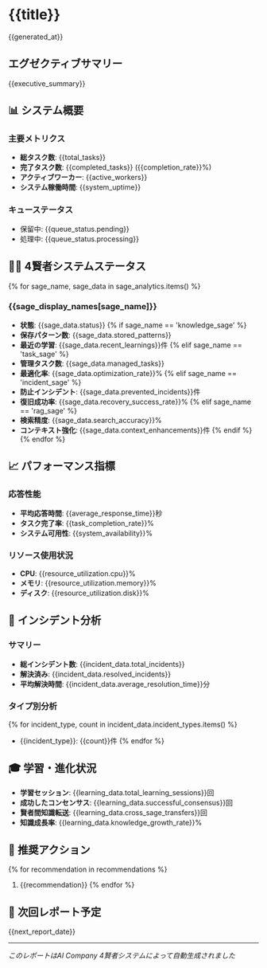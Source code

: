 # {{title}}

{{generated_at}}

## エグゼクティブサマリー

{{executive_summary}}

## 📊 システム概要

### 主要メトリクス
- **総タスク数**: {{total_tasks}}
- **完了タスク数**: {{completed_tasks}} ({{completion_rate}}%)
- **アクティブワーカー**: {{active_workers}}
- **システム稼働時間**: {{system_uptime}}

### キューステータス
- 保留中: {{queue_status.pending}}
- 処理中: {{queue_status.processing}}

## 🧙‍♂️ 4賢者システムステータス

{% for sage_name, sage_data in sage_analytics.items() %}
### {{sage_display_names[sage_name]}}
- **状態**: {{sage_data.status}}
{% if sage_name == 'knowledge_sage' %}
- **保存パターン数**: {{sage_data.stored_patterns}}
- **最近の学習**: {{sage_data.recent_learnings}}件
{% elif sage_name == 'task_sage' %}
- **管理タスク数**: {{sage_data.managed_tasks}}
- **最適化率**: {{sage_data.optimization_rate}}%
{% elif sage_name == 'incident_sage' %}
- **防止インシデント**: {{sage_data.prevented_incidents}}件
- **復旧成功率**: {{sage_data.recovery_success_rate}}%
{% elif sage_name == 'rag_sage' %}
- **検索精度**: {{sage_data.search_accuracy}}%
- **コンテキスト強化**: {{sage_data.context_enhancements}}件
{% endif %}
{% endfor %}

## 📈 パフォーマンス指標

### 応答性能
- **平均応答時間**: {{average_response_time}}秒
- **タスク完了率**: {{task_completion_rate}}%
- **システム可用性**: {{system_availability}}%

### リソース使用状況
- **CPU**: {{resource_utilization.cpu}}%
- **メモリ**: {{resource_utilization.memory}}%
- **ディスク**: {{resource_utilization.disk}}%

## 🚨 インシデント分析

### サマリー
- **総インシデント数**: {{incident_data.total_incidents}}
- **解決済み**: {{incident_data.resolved_incidents}}
- **平均解決時間**: {{incident_data.average_resolution_time}}分

### タイプ別分析
{% for incident_type, count in incident_data.incident_types.items() %}
- {{incident_type}}: {{count}}件
{% endfor %}

## 🎓 学習・進化状況

- **学習セッション**: {{learning_data.total_learning_sessions}}回
- **成功したコンセンサス**: {{learning_data.successful_consensus}}回
- **賢者間知識転送**: {{learning_data.cross_sage_transfers}}回
- **知識成長率**: {{learning_data.knowledge_growth_rate}}%

## 🎯 推奨アクション

{% for recommendation in recommendations %}
1. {{recommendation}}
{% endfor %}

## 📅 次回レポート予定

{{next_report_date}}

---
*このレポートはAI Company 4賢者システムによって自動生成されました*